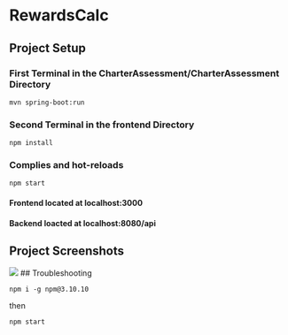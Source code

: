 # RewardsCalc
## Project Setup
### First Terminal in the CharterAssessment/CharterAssessment Directory
```
mvn spring-boot:run
```

### Second Terminal in the frontend Directory
```
npm install
```
### Complies and hot-reloads
```
npm start
```

#### Frontend located at localhost:3000
#### Backend loacted at localhost:8080/api


## Project Screenshots
<img src="https://i.postimg.cc/TKDR5fnW/Rewards-Calculator1.png"/>
## Troubleshooting

```
npm i -g npm@3.10.10
```
then 
```
npm start
```
